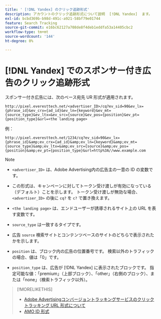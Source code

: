 ```yaml
---
title: ' [!DNL Yandex] のクリック追跡形式'
description: アカウントのクリック追跡形式について説明  [!DNL Yandex]  ます。
exl-id: bcbd369b-b98d-491c-a921-58bf79e01744
feature: Search Tracking
source-git-commit: e16bc62127a708de8f4deb1eddfa53a14405cbc2
workflow-type: tm+mt
source-wordcount: '144'
ht-degree: 0%

---
```


# [!DNL Yandex] でのスポンサー付き広告のクリック追跡形式

スポンサー付き広告には、次のベース宛先 UR 形式が適用されます。

`http://pixel.everesttech.net/<advertiser_ID>/cq?ev_sid=90&ev_lx={phrase_id}&ev_crx={ad_id}&ev_ln={keyword}&ev_mt={source_type}&ev_ltx=&ev_src={source}&ev_pos={position}&ev_pt={position_type}&url=<the landing page>`

例：

`http://pixel.everesttech.net/1234/cq?ev_sid=90&ev_lx={phrase_id}&amp;ev_crx={ad_id}&amp;ev_ln={keyword}&amp;ev_mt={source_type}&amp;ev_ltx=&amp;ev_src={source}&amp;ev_pos={position}&amp;ev_pt={position_type}&url=http%3A//www.example.com`

>[!NOTE]
>
>* `<advertiser_ID>` は、Adobe Advertising内の広告主の一意の ID の変数です。
>
>* この形式は、キャンペーンに対してトークン受け渡しが有効になっている（デフォルト）ことを示します。 トークン受け渡しが無効な場合、`<advertiser_ID>` の後に `cq?` を `c?` で置き換えます。
>
>* `<the landing page>` は、エンドユーザーが誘導されるサイト上の URL を表す変数です。
>
>* `source_type` は一致するタイプです。
>
>* 広告 `source` 検索サイトとコンテンツベースのサイトのどちらで表示されたかを示します。
>
>* `position` は、ブロック内の広告の位置番号です。 検索以外のトラフィックの場合、値は「0」です。
>
>* `position_type` は、広告が [!DNL Yandex] に表示されたブロックです。 指定可能な値：「premium」（上部ブロック）、「other」（右側のブロック）、または「none」（検索トラフィック以外）。

>[!MORELIKETHIS]
>
>* [Adobe Advertisingコンバージョントラッキングサービスのクリックトラッキング URL 形式について ](formats-click-tracking-about.md)
>* [AMO ID 形式 ](/help/integrations/analytics/ids.md#amo-id-formats)
